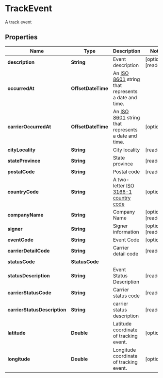 

# TrackEvent

A track event

## Properties

| Name | Type | Description | Notes |
|------------ | ------------- | ------------- | -------------|
|**description** | **String** | Event description |  [optional] [readonly] |
|**occurredAt** | **OffsetDateTime** | An [ISO 8601](https://en.wikipedia.org/wiki/ISO_8601) string that represents a date and time.  |  |
|**carrierOccurredAt** | **OffsetDateTime** | An [ISO 8601](https://en.wikipedia.org/wiki/ISO_8601) string that represents a date and time.  |  [optional] |
|**cityLocality** | **String** | City locality |  [readonly] |
|**stateProvince** | **String** | State province |  [readonly] |
|**postalCode** | **String** | Postal code |  [readonly] |
|**countryCode** | **String** | A two-letter [ISO 3166-1 country code](https://en.wikipedia.org/wiki/ISO_3166-1)  |  [optional] |
|**companyName** | **String** | Company Name |  [optional] [readonly] |
|**signer** | **String** | Signer information |  [optional] [readonly] |
|**eventCode** | **String** | Event Code |  [optional] |
|**carrierDetailCode** | **String** | Carrier detail code |  [readonly] |
|**statusCode** | **StatusCode** |  |  |
|**statusDescription** | **String** | Event Status Description |  [readonly] |
|**carrierStatusCode** | **String** | Carrier status code |  [readonly] |
|**carrierStatusDescription** | **String** | carrier status description |  [readonly] |
|**latitude** | **Double** | Latitude coordinate of tracking event. |  [optional] |
|**longitude** | **Double** | Longitude coordinate of tracking event. |  [optional] |



